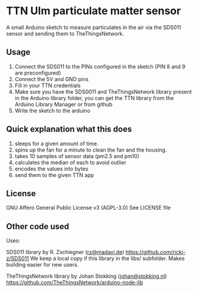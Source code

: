 # TTN Ulm particulate matter sensor

A small Arduino sketch to measure particulates in the air via the SDS011 sensor and sending them to TheThingsNetwork.

## Usage
1. Connect the SDS011 to the PINs configured in the sketch (PIN 8 and 9 are preconfigured)
2. Connect the 5V and GND pins
3. Fill in your TTN credentials
4. Make sure you have the SDS0011 and TheThingsNetwork library present in the Arduino library folder,
   you can get the TTN library from the Arduino Library Manager or from github
5. Write the sketch to the arduino

## Quick explanation what this does
1. sleeps for a given amount of time.
2. spins up the fan for a minute to clean the fan and the housing.
3. takes 10 samples of sensor data (pm2.5 and pm10)
4. calculates the median of each to avoid outlier
5. encodes the values into bytes
6. send them to the given TTN app

## License
GNU Affero General Public License v3 (AGPL-3.0)
See LICENSE file

## Other code used
Uses:

SDS011 library by R. Zschiegner (rz@madavi.de)
https://github.com/ricki-z/SDS011
We keep a local copy if this library in the libs/ subfolder. Makes building easier for new users.

TheThingsNetwork library by Johan Stokking (johan@stokking.nl)
https://github.com/TheThingsNetwork/arduino-node-lib
